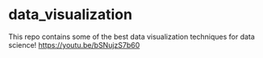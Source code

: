 # data_visualization
This repo contains some of the best data visualization techniques for data science!
https://youtu.be/bSNujzS7b60
